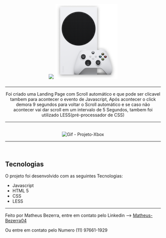 <h1 align="center">
<br>
    <img src="img/xbox(1).png" width="200">
    <img src="img/Xbox-s.png" width="200">
<br>
</h1>
<hr>
<p align="center">Foi criado uma Landing Page com Scroll automático e que pode ser clicavel tambem para acontecer o evento de Javascript, Após acontecer o click demora 9 segundos para voltar o Scroll automático e se caso não acontecer vai dar scroll em um intervalo de 5 Segundos, tambem foi utilizado LESS(pré-processador de CSS)</p>
<hr> <br>

<div align="center">
    <img src="img/Xbox-projeto.gif" alt="Gif - Projeto-Xbox" height="425">
</div>
<hr>
<br>

## Tecnologias

O projeto foi desenvolvido com as seguintes Tecnologias:

- Javascript
- HTML 5
- CSS
- LESS

---

Feito por Matheus Bezerra, entre em contato pelo Linkedin --> <a href="https://www.linkedin.com/in/matheus-bezerra04/">Matheus-Bezerra04</a>
<p>Ou entre em contato pelo Numero (11) 97661-1929</p>
